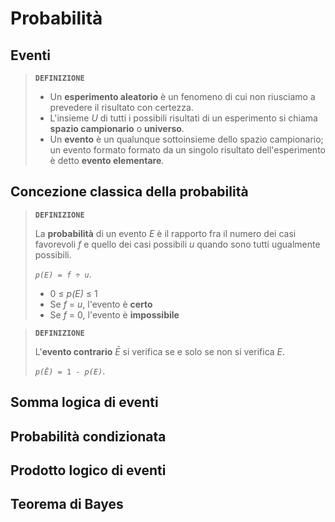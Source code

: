 # Probabilità

## Eventi

> **`DEFINIZIONE`**
> 
> - Un **esperimento aleatorio** è un fenomeno di cui non riusciamo a prevedere il risultato con certezza.
> - L'insieme *U* di tutti i possibili risultati di un esperimento si chiama **spazio campionario** o **universo**.
> - Un **evento** è un qualunque sottoinsieme dello spazio campionario; un evento formato formato da un singolo risultato dell'esperimento è detto **evento elementare**.

## Concezione classica della probabilità

> **`DEFINIZIONE`**
> 
> La **probabilità** di un evento *E* è il rapporto fra il numero dei casi favorevoli *f* e quello dei casi possibili *u* quando sono tutti ugualmente possibili.
> 
> <code><i>p(E)</i> = <i>f</i> &divide; <i>u</i></code>.
> 
> - 0 &le; *p(E)* &le; 1
> - Se *f* = *u*, l'evento è **certo**
> - Se *f* = 0, l'evento è **impossibile**

> **`DEFINIZIONE`**
> 
> L'**evento contrario** <i>&Emacr;</i> si verifica se e solo se non si verifica *E*.
> 
> <code><i>p(&Emacr;)</i> = 1 - <i>p(E)</i></code>.

## Somma logica di eventi

## Probabilità condizionata

## Prodotto logico di eventi

## Teorema di Bayes
